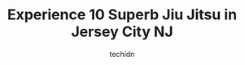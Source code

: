 ---
layout: ampstory
image: https://i0.wp.com/www.depkes.org/wp-content/uploads/2023/06/jiu-jitsu-0-in-jersey-city-nj-1685853545.jpeg?resize=640,853
author: techidn
featured: false
description: Discover the impressive array of Jiu Jitsu options in Jersey City NJ, where you can find 10 of the largest Jiu Jitsu establishments in the area. From renowned classics to hidden gems, Jersey
title: Experience 10 Superb Jiu Jitsu in Jersey City NJ
cover:
   title: Experience 10 Superb Jiu Jitsu in Jersey City NJ
   subtitle: Rickpate
   background: https://www.depkes.org/wp-content/uploads/2023/06/jiu-jitsu-0-in-jersey-city-nj-1685853545.jpeg

pages: 
 - layout: thirds
   top: <h1>#1 Procel Brazilian Jiu-Jitsu</h1>
   bottom: "<p>I have had an amazing experience training at Procel BJJ. Professor Brian and Coach Caitlin have done a great job of making me feel welcomed, confident, and comfortable. A</p>"
   background: https://www.depkes.org/wp-content/uploads/2023/06/jiu-jitsu-1-in-jersey-city-nj-1685853545.jpeg
   backgroundblur: true
 - layout: thirds
   top: <h1>#2 Studio 1908 Jiu Jitsu by Miyao Brothers</h1>
   bottom: "<p>Studio 1908 Jiu Jitsu Academy has been an incredible experience for me to learn self-defense/martial art. The instructors are knowledgeable, patient, and dedicated to emp</p>"
   background: https://www.depkes.org/wp-content/uploads/2023/06/jiu-jitsu-2-in-jersey-city-nj-1685853546.jpeg
   cta:
      link: https://www.depkes.org/blog/experience-10-superb-jiu-jitsu-in-jersey-city-nj/
      text: Experience 10 Superb Jiu Jitsu in Jersey City NJ
 - layout: thirds
   top: <h1>#3 TRA - Jiu Jitsu</h1>
   bottom: "<p>372 9th St UNIT B, Jersey City, NJ 07302, United States</p>"
   background: https://www.depkes.org/wp-content/uploads/2023/06/jiu-jitsu-3-in-jersey-city-nj-1685853546.jpeg
   cta:
      link: https://www.depkes.org/blog/experience-10-superb-jiu-jitsu-in-jersey-city-nj/
      text: Experience 10 Superb Jiu Jitsu in Jersey City NJ
 - layout: thirds
   top: <h1>#4 Jersey City Muay Thai</h1>
   bottom: "<p>3487 John F. Kennedy Blvd, Jersey City, NJ 07307, United States</p>"
   background: https://images.unsplash.com/photo-1489694553447-4c9339da310d?ixlib=rb-4.0.3&ixid=MnwxMjA3fDB8MHxwaG90by1wYWdlfHx8fGVufDB8fHx8&auto=format&fit=crop&w=640&h=853&q=80
   cta:
      link: https://www.depkes.org/blog/experience-10-superb-jiu-jitsu-in-jersey-city-nj/
      text: Experience 10 Superb Jiu Jitsu in Jersey City NJ
 - layout: thirds
   top: <h1>#5 Family Fitness Karate & Kickboxing - Central Ave</h1>
   bottom: "<p>419 Central Ave, Jersey City, NJ 07307, United States</p>"
   background: https://plus.unsplash.com/premium_photo-1664640458616-3c74f8cb4589?ixlib=rb-4.0.3&ixid=MnwxMjA3fDB8MHxwaG90by1wYWdlfHx8fGVufDB8fHx8&auto=format&fit=crop&w=640&h=853&q=80
   cta:
      link: https://www.depkes.org/blog/experience-10-superb-jiu-jitsu-in-jersey-city-nj/
      text: Experience 10 Superb Jiu Jitsu in Jersey City NJ
 - layout: thirds
   top: <h1>#6 Renzo Gracie Jersey City</h1>
   bottom: "<p>151 Newark Ave, Jersey City, NJ 07302, United States</p>"
   background: https://images.unsplash.com/photo-1618005182384-a83a8bd57fbe?ixlib=rb-4.0.3&ixid=MnwxMjA3fDB8MHxwaG90by1wYWdlfHx8fGVufDB8fHx8&auto=format&fit=crop&w=640&h=853&q=80
   cta:
      link: https://www.depkes.org/blog/experience-10-superb-jiu-jitsu-in-jersey-city-nj/
      text: Experience 10 Superb Jiu Jitsu in Jersey City NJ
 - layout: thirds
   top: <h1>#7 Family Fitness Karate & Kickboxing - Downtown Jersey City</h1>
   bottom: "<p>414 Grand St, Jersey City, NJ 07302, United States</p>"
   background: https://images.unsplash.com/photo-1522441815192-d9f04eb0615c?ixlib=rb-4.0.3&ixid=MnwxMjA3fDB8MHxwaG90by1wYWdlfHx8fGVufDB8fHx8&auto=format&fit=crop&w=640&h=853&q=80
   cta:
      link: https://www.depkes.org/blog/experience-10-superb-jiu-jitsu-in-jersey-city-nj/
      text: Experience 10 Superb Jiu Jitsu in Jersey City NJ
 - layout: thirds
   middle: Continue reading...
   background: https://images.unsplash.com/photo-1604871000636-074fa5117945?ixlib=rb-4.0.3&ixid=MnwxMjA3fDB8MHxwaG90by1wYWdlfHx8fGVufDB8fHx8&auto=format&fit=crop&w=640&h=853&q=80
   cta:
      link: https://www.depkes.org/blog/experience-10-superb-jiu-jitsu-in-jersey-city-nj/
      text: Experience 10 Superb Jiu Jitsu in Jersey City NJ
      
---